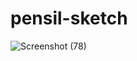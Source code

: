 # pensil-sketch

![Screenshot (78)](https://github.com/Amrutakalekar-09/pensil-sketch/assets/162716699/3fe8420a-95f6-440a-9ec3-6a945c500c52)
